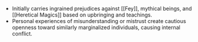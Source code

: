 - Initially carries ingrained prejudices against [[Fey]], mythical beings, and [[Heretical Magics]] based on upbringing and teachings.
- Personal experiences of misunderstanding or mistrust create cautious openness toward similarly marginalized individuals, causing internal conflict.